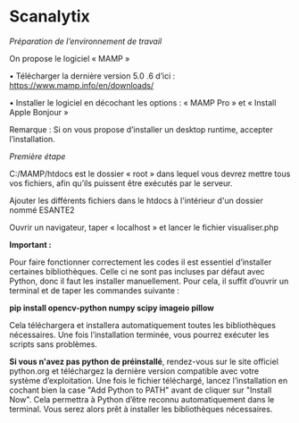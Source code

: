# Scanalytix
*Préparation de l’environnement de travail*

On propose le logiciel « MAMP »

• Télécharger la dernière version 5.0 .6 d’ici : https://www.mamp.info/en/downloads/ 

• Installer le logiciel en décochant les options : « MAMP Pro » et « Install Apple Bonjour » 

Remarque : Si on vous propose d’installer un desktop runtime, accepter l’installation.

*Première étape*

C:/MAMP/htdocs est le dossier « root » dans lequel vous devrez mettre tous vos fichiers, afin qu’ils puissent être exécutés par le serveur.

Ajouter les différents fichiers dans le htdocs à l'intérieur d'un dossier nommé ESANTE2

Ouvrir un navigateur, taper « localhost » et lancer le fichier visualiser.php


**Important :**

Pour faire fonctionner correctement les codes il est essentiel d’installer certaines bibliothèques. 
Celle ci ne sont pas incluses par défaut avec Python, donc il faut les installer manuellement. 
Pour cela, il suffit d’ouvrir un terminal et de taper les commandes suivante :

**pip install opencv-python numpy scipy imageio pillow**


Cela téléchargera et installera automatiquement toutes les bibliothèques nécessaires. 
Une fois l’installation terminée, vous pourrez exécuter les scripts sans problèmes.


**Si vous n'avez pas python de préinstallé**, rendez-vous sur le site officiel python.org et téléchargez la dernière version compatible avec votre système d’exploitation. 
Une fois le fichier téléchargé, lancez l’installation en cochant bien la case "Add Python to PATH" avant de cliquer sur "Install Now". Cela permettra à Python d’être reconnu automatiquement dans le terminal.
Vous serez alors prêt à installer les bibliothèques nécessaires.
